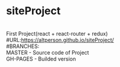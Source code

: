 # siteProject
<br>First Project(react  + react-router + redux)
<br>#URL:https://altperson.github.io/siteProject/
<br>#BRANCHES:
<br>MASTER - Source code of Project
<br>GH-PAGES - Builded version
